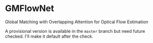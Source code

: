 # GMFlowNet
Global Matching with Overlapping Attention for Optical Flow Estimation

A provisional version is available in the `master` branch but need future checked. 
I'll make it default after the check.
